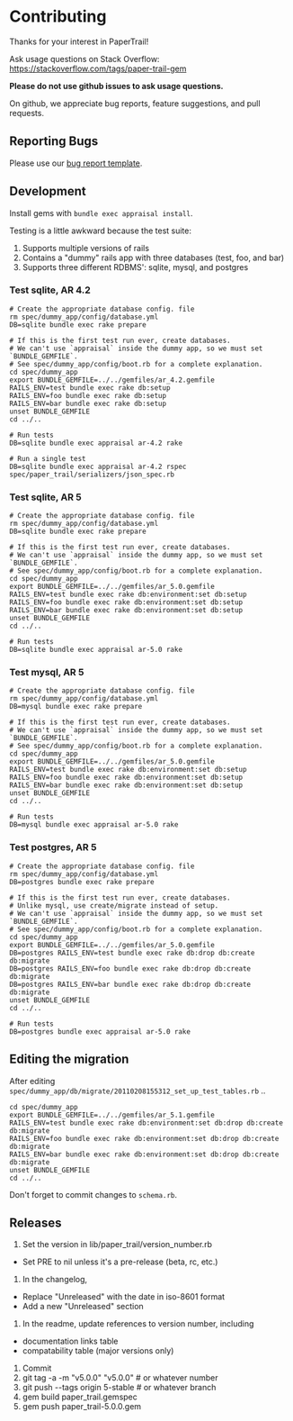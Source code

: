 # Contributing

Thanks for your interest in PaperTrail!

Ask usage questions on Stack Overflow:
https://stackoverflow.com/tags/paper-trail-gem

**Please do not use github issues to ask usage questions.**

On github, we appreciate bug reports, feature suggestions, and pull requests.

## Reporting Bugs

Please use our [bug report template][1].

## Development

Install gems with `bundle exec appraisal install`.

Testing is a little awkward because the test suite:

1. Supports multiple versions of rails
1. Contains a "dummy" rails app with three databases (test, foo, and bar)
1. Supports three different RDBMS': sqlite, mysql, and postgres

### Test sqlite, AR 4.2

```
# Create the appropriate database config. file
rm spec/dummy_app/config/database.yml
DB=sqlite bundle exec rake prepare

# If this is the first test run ever, create databases.
# We can't use `appraisal` inside the dummy app, so we must set `BUNDLE_GEMFILE`.
# See spec/dummy_app/config/boot.rb for a complete explanation.
cd spec/dummy_app
export BUNDLE_GEMFILE=../../gemfiles/ar_4.2.gemfile
RAILS_ENV=test bundle exec rake db:setup
RAILS_ENV=foo bundle exec rake db:setup
RAILS_ENV=bar bundle exec rake db:setup
unset BUNDLE_GEMFILE
cd ../..

# Run tests
DB=sqlite bundle exec appraisal ar-4.2 rake

# Run a single test
DB=sqlite bundle exec appraisal ar-4.2 rspec spec/paper_trail/serializers/json_spec.rb
```

### Test sqlite, AR 5

```
# Create the appropriate database config. file
rm spec/dummy_app/config/database.yml
DB=sqlite bundle exec rake prepare

# If this is the first test run ever, create databases.
# We can't use `appraisal` inside the dummy app, so we must set `BUNDLE_GEMFILE`.
# See spec/dummy_app/config/boot.rb for a complete explanation.
cd spec/dummy_app
export BUNDLE_GEMFILE=../../gemfiles/ar_5.0.gemfile
RAILS_ENV=test bundle exec rake db:environment:set db:setup
RAILS_ENV=foo bundle exec rake db:environment:set db:setup
RAILS_ENV=bar bundle exec rake db:environment:set db:setup
unset BUNDLE_GEMFILE
cd ../..

# Run tests
DB=sqlite bundle exec appraisal ar-5.0 rake
```

### Test mysql, AR 5

```
# Create the appropriate database config. file
rm spec/dummy_app/config/database.yml
DB=mysql bundle exec rake prepare

# If this is the first test run ever, create databases.
# We can't use `appraisal` inside the dummy app, so we must set `BUNDLE_GEMFILE`.
# See spec/dummy_app/config/boot.rb for a complete explanation.
cd spec/dummy_app
export BUNDLE_GEMFILE=../../gemfiles/ar_5.0.gemfile
RAILS_ENV=test bundle exec rake db:environment:set db:setup
RAILS_ENV=foo bundle exec rake db:environment:set db:setup
RAILS_ENV=bar bundle exec rake db:environment:set db:setup
unset BUNDLE_GEMFILE
cd ../..

# Run tests
DB=mysql bundle exec appraisal ar-5.0 rake
```

### Test postgres, AR 5

```
# Create the appropriate database config. file
rm spec/dummy_app/config/database.yml
DB=postgres bundle exec rake prepare

# If this is the first test run ever, create databases.
# Unlike mysql, use create/migrate instead of setup.
# We can't use `appraisal` inside the dummy app, so we must set `BUNDLE_GEMFILE`.
# See spec/dummy_app/config/boot.rb for a complete explanation.
cd spec/dummy_app
export BUNDLE_GEMFILE=../../gemfiles/ar_5.0.gemfile
DB=postgres RAILS_ENV=test bundle exec rake db:drop db:create db:migrate
DB=postgres RAILS_ENV=foo bundle exec rake db:drop db:create db:migrate
DB=postgres RAILS_ENV=bar bundle exec rake db:drop db:create db:migrate
unset BUNDLE_GEMFILE
cd ../..

# Run tests
DB=postgres bundle exec appraisal ar-5.0 rake
```

## Editing the migration

After editing `spec/dummy_app/db/migrate/20110208155312_set_up_test_tables.rb` ..

```
cd spec/dummy_app
export BUNDLE_GEMFILE=../../gemfiles/ar_5.1.gemfile
RAILS_ENV=test bundle exec rake db:environment:set db:drop db:create db:migrate
RAILS_ENV=foo bundle exec rake db:environment:set db:drop db:create db:migrate
RAILS_ENV=bar bundle exec rake db:environment:set db:drop db:create db:migrate
unset BUNDLE_GEMFILE
cd ../..
```

Don't forget to commit changes to `schema.rb`.

## Releases

1. Set the version in lib/paper_trail/version_number.rb
  - Set PRE to nil unless it's a pre-release (beta, rc, etc.)
1. In the changelog,
  - Replace "Unreleased" with the date in iso-8601 format
  - Add a new "Unreleased" section
1. In the readme, update references to version number, including
  - documentation links table
  - compatability table (major versions only)
1. Commit
1. git tag -a -m "v5.0.0" "v5.0.0" # or whatever number
1. git push --tags origin 5-stable # or whatever branch
1. gem build paper_trail.gemspec
1. gem push paper_trail-5.0.0.gem

[1]: https://github.com/airblade/paper_trail/blob/master/doc/bug_report_template.rb
